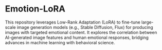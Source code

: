 # Emotion-LoRA
This repository leverages Low-Rank Adaptation (LoRA) to fine-tune large-scale image generation models (e.g., Stable Diffusion, Flux) for producing images with targeted emotional content. It explores the correlation between AI-generated image features and human emotional responses, bridging advances in machine learning with behavioral science.
